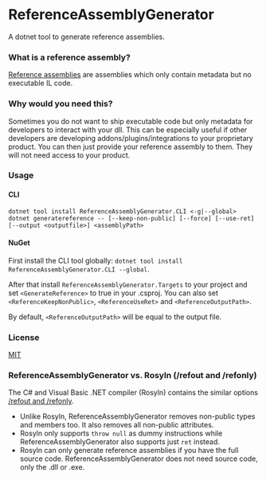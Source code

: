 # ReferenceAssemblyGenerator
A dotnet tool to generate reference assemblies.

### What is a reference assembly?
[Reference assemblies](https://github.com/dotnet/roslyn/blob/master/docs/features/refout.md) are assemblies which only contain metadata but no executable IL code.

### Why would you need this?
Sometimes you do not want to ship executable code but only metadata for developers to interact with your dll.
This can be especially useful if other developers are developing addons/plugins/integrations to your proprietary product.
You can then just provide your reference assembly to them. They will not need access to your product.

### Usage
#### CLI
`dotnet tool install ReferenceAssemblyGenerator.CLI <-g|--global>`
`dotnet generatereference -- [--keep-non-public] [--force] [--use-ret] [--output <outputfile>] <assemblyPath>`

#### NuGet
First install the CLI tool globally: `dotnet tool install ReferenceAssemblyGenerator.CLI --global`.

After that install `ReferenceAssemblyGenerator.Targets` to your project and set `<GenerateReference>` to true in your .csproj.
You can also set `<ReferenceKeepNonPublic>`, `<ReferenceUseRet>` and `<ReferenceOutputPath>`.

By default, `<ReferenceOutputPath>` will be equal to the output file. 

### License
[MIT](https://github.com/ImperialPlugins/ReferenceAssemblyGenerator/blob/master/LICENSE)


### ReferenceAssemblyGenerator vs. Rosyln (/refout and /refonly)
The C# and Visual Basic .NET compiler (Rosyln) contains the similar options [/refout and /refonly](https://github.com/dotnet/roslyn/blob/master/docs/features/refout.md).

* Unlike Rosyln, ReferenceAssemblyGenerator removes non-public types and members too. It also removes all non-public attributes.
* Rosyln only supports `throw null` as dummy instructions while ReferenceAssemblyGenerator also supports just `ret` instead.
* Rosyln can only generate reference assemblies if you have the full source code. ReferenceAssemblyGenerator does not need source code, only the .dll or .exe.

